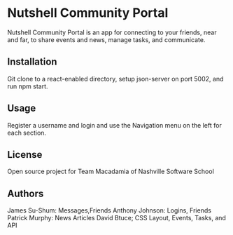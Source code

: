 # Nutshell Community Portal

Nutshell Community Portal is an app for connecting to your friends, near and far, to share events and news, manage tasks, and communicate.

## Installation

Git clone to a react-enabled directory, setup json-server on port 5002, and run npm start.
## Usage
Register a username and login and use the Navigation menu on the left for each section.

## License
Open source project for Team Macadamia of Nashville Software School

## Authors
James Su-Shum: Messages,Friends
Anthony Johnson: Logins, Friends
Patrick Murphy: News Articles
David Btuce; CSS Layout, Events, Tasks, and API
